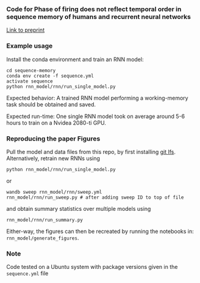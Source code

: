 ### Code for Phase of firing does not reflect temporal order in sequence memory of humans and recurrent neural networks
[Link to preprint](https://www.biorxiv.org/content/10.1101/2022.09.25.509370v1)


### Example usage
Install the conda environment and train an RNN model:
```
cd sequence-memory
conda env create -f sequence.yml
activate sequence
python rnn_model/rnn/run_single_model.py
```
Expected behavior: A trained RNN model performing a working-memory task should be obtained and saved. 

Expected run-time: One single RNN model took on average around 5-6 hours to train on a Nvidea 2080-ti GPU.

### Reproducing the paper Figures
Pull the model and data files from this repo, by first installing [git lfs](https://git-lfs.com/).
Alternatively, retrain new RNNs using
```
python rnn_model/rnn/run_single_model.py
```
or
```
wandb sweep rnn_model/rnn/sweep.yml
rnn_model/rnn/run_sweep.py # after adding sweep ID to top of file
```
and obtain summary statistics over multiple models using
```
rnn_model/rnn/run_summary.py
```

Either-way, the figures can then be recreated by running the notebooks in: `rnn_model/generate_figures`.

### Note
Code tested on a Ubuntu system with package versions given in the `sequence.yml` file

